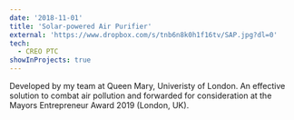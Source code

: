 ```yaml
---
date: '2018-11-01'
title: 'Solar-powered Air Purifier'
external: 'https://www.dropbox.com/s/tnb6n8k0h1f16tv/SAP.jpg?dl=0'
tech:
  - CREO PTC
showInProjects: true
---
```


Developed by my team at Queen Mary, Univeristy of London. An effective solution to combat air pollution and forwarded for consideration at the Mayors Entrepreneur Award 2019 (London, UK). 
